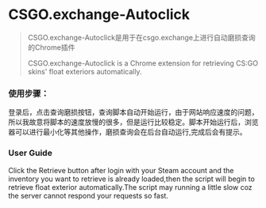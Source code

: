 # CSGO.exchange-Autoclick

> <p>CSGO.exchange-Autoclick是用于在csgo.exchange上进行自动磨损查询的Chrome插件</p>
> <p>CSGO.exchange-Autoclick is a Chrome extension for retrieving CS:GO skins' float exteriors automatically.</p>

### 使用步骤：


<p> 登录后，点击查询磨损按钮，查询脚本自动开始运行，由于网站响应速度的问题，所以我故意将脚本的速度放慢的很多，但是运行比较稳定。脚本开始运行后，浏览器可以进行最小化等其他操作，磨损查询会在后台自动运行,完成后会有提示。</p>


### User Guide

<p> Click the Retrieve button after login with your Steam account and the inventory you want to retrieve is already loaded,then the script will begin to retrieve float exterior automatically.The script may running a little slow coz the server cannot respond your requests so fast.</p>
